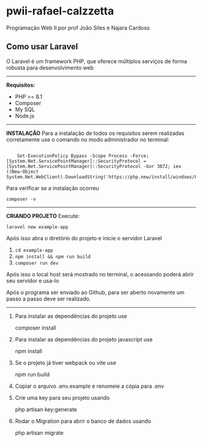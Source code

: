 # pwii-rafael-calzzetta
Programação Web II por prof João Siles e Najara Cardoso

## Como usar Laravel
O Laravel é um framework PHP, que oferece múltiplos serviços de forma robusta para desenvolvimento web 
***

**Requisitos:**

 - PHP >= 8.1
 - Composer
 - My SQL
  - Node.js

***
**INSTALAÇÃO**
Para a instalação de todos os requisitos serem realizadas corretamente use o comando no modo administrador no terminal:

```

    Set-ExecutionPolicy Bypass -Scope Process -Force; [System.Net.ServicePointManager]::SecurityProtocol = [System.Net.ServicePointManager]::SecurityProtocol -bor 3072; iex ((New-Object System.Net.WebClient).DownloadString('https://php.new/install/windows/8.4'))

```

Para verificar se a instalação ocorreu 

    composer -v

***
**CRIANDO PROJETO**
Execute:

    laravel new example-app
Após isso abra o diretório do projeto e inicie o servidor Laravel

 1. `cd example-app`
 2. `npm install && npm run build`
 3. `composer run dev`

Após isso o local host será mostrado no terminal, o acessando poderá abrir seu servidor e usa-lo 

Após o programa ser enviado ao Github, para ser aberto novamente um passo a passo deve ser realizado.

***
1. Para instalar as dependências do projeto use

    composer install

2. Para instalar as dependências do projeto javascript use

    npm install

3. Se o projeto já tiver webpack ou vite use 

    npm run build

 4. Copiar o arquivo .env.example e renomeie a cópia para .env

4. Crie uma key para seu projeto usando 

    php artisan key:generate


5. Rodar o Migration para abrir o banco de dados usando

    php artisan migrate
